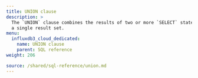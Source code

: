 ```yaml
---
title: UNION clause
description: > 
  The `UNION` clause combines the results of two or more `SELECT` statements into
  a single result set.
menu:
  influxdb3_cloud_dedicated:
    name: UNION clause
    parent: SQL reference
weight: 206

source: /shared/sql-reference/union.md
---
```


<!-- 
The content of this page is at /content/shared/sql-reference/union.md
-->
